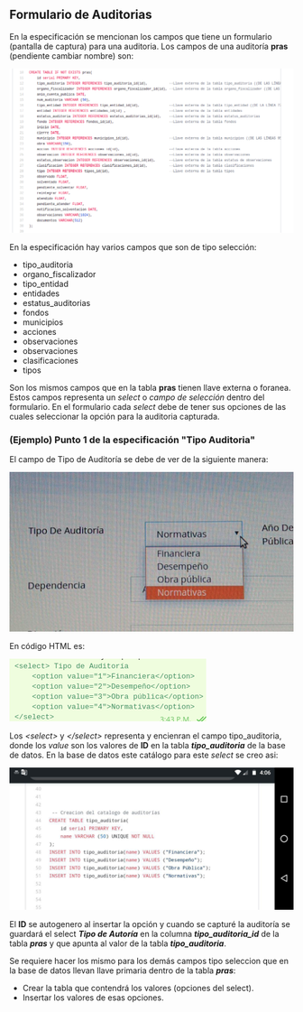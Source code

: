 ## Formulario de Auditorias 

En la especificación se mencionan los campos que tiene un formulario (pantalla de captura) para una auditoria. Los campos de una auditoría **pras** (pendiente cambiar nombre) son:

![alt text](https://github.com/Minux13/PRAs/blob/master/imagesMD/tabla_pras.png?raw=true)

En la especificación hay varios campos que son de tipo selección:

 - tipo_auditoria
 - organo_fiscalizador
 - tipo_entidad
 - entidades
 - estatus_auditorias
 - fondos
 - municipios
 - acciones
 - observaciones
 - observaciones
 - clasificaciones
 - tipos

 Son los mismos campos que en la tabla **pras** tienen llave externa o foranea. Estos campos representa un *select* o *campo de selección* dentro del formulario. En el formulario cada *select* debe de tener sus opciones de las cuales seleccionar la opción para la auditoria capturada. 

### (Ejemplo) Punto 1 de la especificación "Tipo Auditoria"

El campo de Tipo de Auditoría se debe de ver de la siguiente manera:

![alt text](https://github.com/Minux13/PRAs/blob/master/imagesMD/select.jpg?raw=true)

En código HTML es:

![alt text](https://github.com/Minux13/PRAs/blob/master/imagesMD/select.png?raw=true)

Los *\<select\>* y *\</select\>* representa y encienran el campo tipo_auditoria, donde los *value* son los valores de **ID** en la tabla ***tipo_auditoria*** de la base de datos. En la base de datos este catálogo para este *select* se creo asi:

![alt text](https://github.com/Minux13/PRAs/blob/master/imagesMD/tabla_tipo_auditorias.jpg?raw=true)

El **ID** se autogenero al insertar la opción y cuando se capturé la auditoría se guardará el select ***Tipo de Autoría*** en la columna ***tipo_auditoria_id*** de la tabla ***pras*** y que apunta al valor de la tabla ***tipo_auditoria***.



Se requiere hacer los mismo para los demás campos tipo seleccion que en la base de datos llevan llave primaria dentro de la tabla ***pras***:
 - Crear la tabla que contendrá los valores (opciones del select).
 - Insertar los valores de esas opciones.
